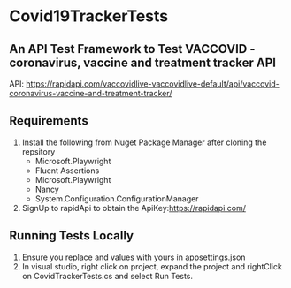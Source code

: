 # Covid19TrackerTests
## An API Test Framework to Test VACCOVID - coronavirus, vaccine and treatment tracker API

API: https://rapidapi.com/vaccovidlive-vaccovidlive-default/api/vaccovid-coronavirus-vaccine-and-treatment-tracker/

## Requirements

1. Install the following from Nuget Package Manager after cloning the repsitory
	- Microsoft.Playwright
	- Fluent Assertions
	- Microsoft.Playwright
	- Nancy
	- System.Configuration.ConfigurationManager
2. SignUp to rapidApi to obtain the ApiKey:https://rapidapi.com/

## Running Tests Locally
1. Ensure you replace <APIKey> and <APIHost> values with yours in appsettings.json 
2. In visual studio, right click on project, expand the project and rightClick on CovidTrackerTests.cs and select Run Tests.
